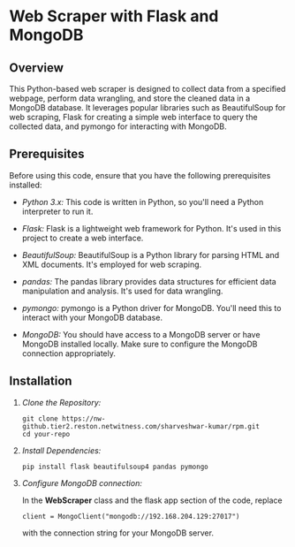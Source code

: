 # Web Scraper with Flask and MongoDB

## Overview

This Python-based web scraper is designed to collect data from a specified webpage, perform data wrangling, and store the cleaned data in a MongoDB database. It leverages popular libraries such as BeautifulSoup for web scraping, Flask for creating a simple web interface to query the collected data, and pymongo for interacting with MongoDB.

## Prerequisites

Before using this code, ensure that you have the following prerequisites installed:

- *Python 3.x:* This code is written in Python, so you'll need a Python interpreter to run it.

- *Flask:* Flask is a lightweight web framework for Python. It's used in this project to create a web interface.

- *BeautifulSoup:* BeautifulSoup is a Python library for parsing HTML and XML documents. It's employed for web scraping.

- *pandas:* The pandas library provides data structures for efficient data manipulation and analysis. It's used for data wrangling.

- *pymongo:* pymongo is a Python driver for MongoDB. You'll need this to interact with your MongoDB database.

- *MongoDB:* You should have access to a MongoDB server or have MongoDB installed locally. Make sure to configure the MongoDB connection appropriately.

## Installation

1. *Clone the Repository:*

   ```shell
   git clone https://nw-github.tier2.reston.netwitness.com/sharveshwar-kumar/rpm.git
   cd your-repo
   ```
  
2. *Install Dependencies:*
      
      ```
      pip install flask beautifulsoup4 pandas pymongo
      ```
      
3. *Configure MongoDB connection:*
        
     In the **WebScraper** class and the flask app section of the code, replace  
     ```
     client = MongoClient("mongodb://192.168.204.129:27017")
     ```
     with the connection string for your MongoDB server.

